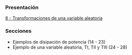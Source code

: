 ### Presentación

[8 - Transformaciones de una variable aleatoria](https://www.overleaf.com/read/ndsxqhnskwzg#a6c0a8)

### Secciones
- Ejemplos de disipación de potencia (14 - 23)
- Ejemplo de una variable aleatoria, TI, TII y TIII (24 - 28)
